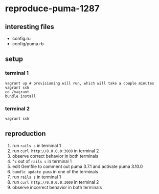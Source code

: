 # reproduce-puma-1287

## interesting files

* config.ru
* config/puma.rb

## setup

### terminal 1

```
vagrant up # provisioning will run, which will take a couple minutes
vagrant ssh
cd /vagrant
bundle install
```

### terminal 2

```
vagrant ssh
```

## reproduction

1. run `rails s` in terminal 1
1. run `curl http://0.0.0.0:3000` in terminal 2
1. observe correct behavior in both terminals
1. `^c` out of `rails s` in terminal 1
1. edit Gemfile to comment out puma 3.7.1 and activate puma 3.10.0
1. `bundle update puma` in one of the terminals
1. run `rails s` in terminal 1
1. run `curl http://0.0.0.0:3000` in terminal 2
1. observe incorrect behavior in both terminals
